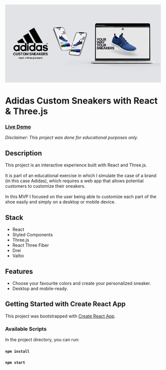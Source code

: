 <a href="https://adidascustomsneakers.netlify.app/"><img src="./public/assets/ACS_App-Showcase_05_LOW.png" width="auto" height="auto"></a>

# Adidas Custom Sneakers with React & Three.js

### [Live Demo](https://adidascustomsneakers.netlify.app/)

_Disclaimer: This project was done for educational purposes only._

## Description

This project is an interactive experience built with React and Three.js.<br>
<br>
It is part of an educational exercise in which I simulate the case of a brand (in this case Adidas), which requires a web app that allows potential customers to customize their sneakers.<br>
<br>
In this MVP I focused on the user being able to customize each part of the shoe easily and simply on a desktop or mobile device.	


## Stack

- React
- Styled Components
- Three.js
- React Three Fiber
- Drei
- Valtio

## Features

- Choose your favourite colors and create your personalized sneaker.
- Desktop and mobile-ready.

## Getting Started with Create React App

This project was bootstrapped with [Create React App](https://github.com/facebook/create-react-app).

### Available Scripts

In the project directory, you can run:

#### `npm install`

#### `npm start`
